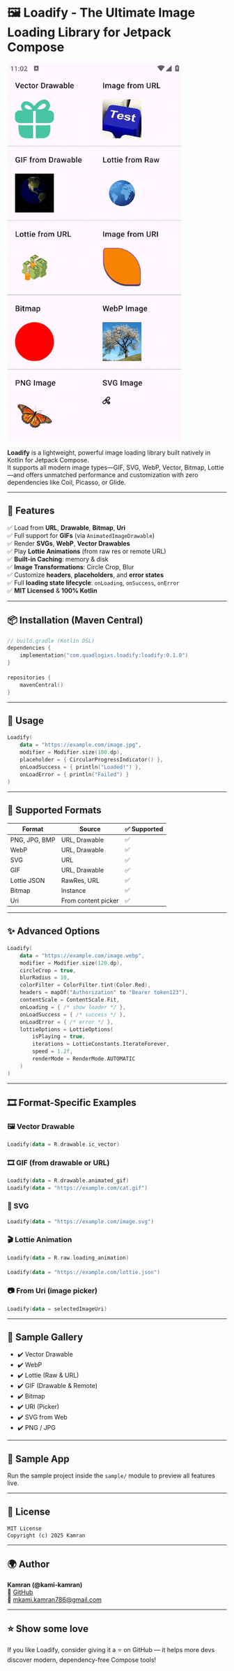 # 🖼️ Loadify - The Ultimate Image Loading Library for Jetpack Compose

![sample](sample.gif)

**Loadify** is a lightweight, powerful image loading library built natively in Kotlin for Jetpack Compose.  
It supports all modern image types—GIF, SVG, WebP, Vector, Bitmap, Lottie—and offers unmatched performance and customization with zero dependencies like Coil, Picasso, or Glide.

---

## 🚀 Features

✅ Load from **URL**, **Drawable**, **Bitmap**, **Uri**  
✅ Full support for **GIFs** (via `AnimatedImageDrawable`)  
✅ Render **SVGs**, **WebP**, **Vector Drawables**  
✅ Play **Lottie Animations** (from raw res or remote URL)  
✅ **Built-in Caching**: memory & disk  
✅ **Image Transformations**: Circle Crop, Blur  
✅ Customize **headers**, **placeholders**, and **error states**  
✅ Full **loading state lifecycle**: `onLoading`, `onSuccess`, `onError`  
✅ **MIT Licensed** & **100% Kotlin**

---

## 📦 Installation (Maven Central)

```kotlin
// build.gradle (Kotlin DSL)
dependencies {
    implementation("com.quadlogixs.loadify:loadify:0.1.0")
}

repositories {
    mavenCentral()
}
```

---

## 🧪 Usage

```kotlin
Loadify(
    data = "https://example.com/image.jpg",
    modifier = Modifier.size(100.dp),
    placeholder = { CircularProgressIndicator() },
    onLoadSuccess = { println("Loaded!") },
    onLoadError = { println("Failed") }
)
```

---

## 🧩 Supported Formats

| Format         | Source                | ✅ Supported |
|----------------|------------------------|--------------|
| PNG, JPG, BMP  | URL, Drawable          | ✅           |
| WebP           | URL, Drawable          | ✅           |
| SVG            | URL                    | ✅           |
| GIF            | URL, Drawable          | ✅           |
| Lottie JSON    | RawRes, URL            | ✅           |
| Bitmap         | Instance               | ✅           |
| Uri            | From content picker    | ✅           |

---

## ✨ Advanced Options

```kotlin
Loadify(
    data = "https://example.com/image.webp",
    modifier = Modifier.size(120.dp),
    circleCrop = true,
    blurRadius = 10,
    colorFilter = ColorFilter.tint(Color.Red),
    headers = mapOf("Authorization" to "Bearer token123"),
    contentScale = ContentScale.Fit,
    onLoading = { /* show loader */ },
    onLoadSuccess = { /* success */ },
    onLoadError = { /* error */ },
    lottieOptions = LottieOptions(
        isPlaying = true,
        iterations = LottieConstants.IterateForever,
        speed = 1.2f,
        renderMode = RenderMode.AUTOMATIC
    )
)
```

---

## 🎞️ Format-Specific Examples

### 🖼 Vector Drawable

```kotlin
Loadify(data = R.drawable.ic_vector)
```

### 🎞 GIF (from drawable or URL)

```kotlin
Loadify(data = R.drawable.animated_gif)
Loadify(data = "https://example.com/cat.gif")
```

### 🎨 SVG

```kotlin
Loadify(data = "https://example.com/image.svg")
```

### 🎬 Lottie Animation

```kotlin
Loadify(data = R.raw.loading_animation)

Loadify(data = "https://example.com/lottie.json")
```

### 📷 From Uri (image picker)

```kotlin
Loadify(data = selectedImageUri)
```

---

## 📸 Sample Gallery

- ✔️ Vector Drawable
- ✔️ WebP
- ✔️ Lottie (Raw & URL)
- ✔️ GIF (Drawable & Remote)
- ✔️ Bitmap
- ✔️ URI (Picker)
- ✔️ SVG from Web
- ✔️ PNG / JPG

---

## 📂 Sample App

Run the sample project inside the `sample/` module to preview all features live.

---

## 📜 License

```
MIT License
Copyright (c) 2025 Kamran
```

---

## 🌍 Author

**Kamran (@kami-kamran)**  
🔗 [GitHub](https://github.com/kami-kamran)  
📧 mkami.kamran786@gmail.com

---

## ⭐️ Show some love

If you like Loadify, consider giving it a ⭐️ on GitHub — it helps more devs discover modern, dependency-free Compose tools!